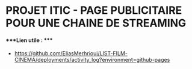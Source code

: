 # PROJET ITIC - PAGE PUBLICITAIRE POUR UNE CHAINE DE STREAMING

#### ***Lien utile : ***
- https://github.com/EliasMerhrioui/LIST-FILM-CINEMA/deployments/activity_log?environment=github-pages
